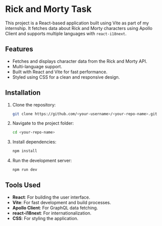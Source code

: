 # Rick and Morty Task

This project is a React-based application built using Vite as part of my internship. It fetches data about Rick and Morty characters using Apollo Client and supports multiple languages with `react-i18next`.

## Features

- Fetches and displays character data from the Rick and Morty API.
- Multi-language support.
- Built with React and Vite for fast performance.
- Styled using CSS for a clean and responsive design.

## Installation

1. Clone the repository:
   ```bash
   git clone https://github.com/<your-username>/<your-repo-name>.git
   ```
2. Navigate to the project folder:
   ```bash
   cd <your-repo-name>
   ```
3. Install dependencies:
   ```bash
   npm install
   ```
4. Run the development server:
   ```bash
   npm run dev
   ```

## Tools Used

- **React**: For building the user interface.
- **Vite**: For fast development and build processes.
- **Apollo Client**: For GraphQL data fetching.
- **react-i18next**: For internationalization.
- **CSS**: For styling the application.
